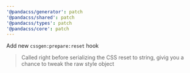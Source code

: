 ```yaml
---
'@pandacss/generator': patch
'@pandacss/shared': patch
'@pandacss/types': patch
'@pandacss/core': patch
---
```


Add new `cssgen:prepare:reset` hook

> Called right before serializing the CSS reset to string, givig you a chance to tweak the raw style object
